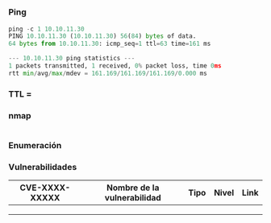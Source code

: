 # 
### Ping

```python
ping -c 1 10.10.11.30
PING 10.10.11.30 (10.10.11.30) 56(84) bytes of data.
64 bytes from 10.10.11.30: icmp_seq=1 ttl=63 time=161 ms

--- 10.10.11.30 ping statistics ---
1 packets transmitted, 1 received, 0% packet loss, time 0ms
rtt min/avg/max/mdev = 161.169/161.169/161.169/0.000 ms
```

### TTL = 

### nmap

```python

```

### Enumeración 


### Vulnerabilidades

| CVE-XXXX-XXXXX | Nombre de la vulnerabilidad | Tipo | Nivel | Link |
| -------------- | --------------------------- | ---- | ----- | ---- |
|                |                             |      |       |      |
|                |                             |      |       |      |
|                |                             |      |       |      |
